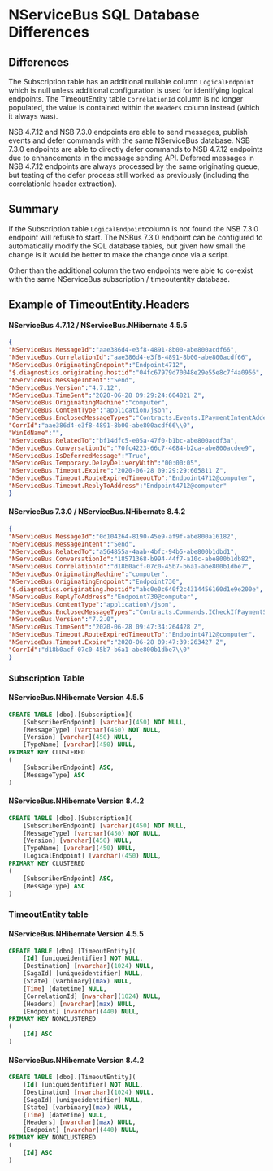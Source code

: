 # NServiceBus SQL Database Differences

## Differences

The Subscription table has an additional nullable column `LogicalEndpoint` which is null unless additional configuration is used for identifying logical endpoints. 
The TimeoutEntity table `CorrelationId` column is no longer populated, the value is contained within the `Headers` column instead (which it always was).

NSB 4.7.12 and NSB 7.3.0 endpoints are able to send messages, publish events and defer commands with the same NServiceBus database. NSB 7.3.0 endpoints are able to directly defer commands to NSB 4.7.12 endpoints due to enhancements in the message sending API. Deferred messages in NSB 4.7.12 endpoints are always processed by the same originating queue, but testing of the defer process still worked as previously (including the correlationId header extraction).

## Summary

If the Subscription table `LogicalEndpoint`column is not found the NSB 7.3.0 endpoint will refuse to start. The NSBus 7.3.0 endpoint can be configured to automatically modify the SQL database tables, but given how small the change is it would be better to make the change once via a script.

Other than the additional column the two endpoints were able to co-exist with the same NServiceBus subscription / timeoutentity database.

## Example of TimeoutEntity.Headers

#### NServiceBus 4.7.12 / NServiceBus.NHibernate 4.5.5 
```json
{
"NServiceBus.MessageId":"aae386d4-e3f8-4891-8b00-abe800acdf66",
"NServiceBus.CorrelationId":"aae386d4-e3f8-4891-8b00-abe800acdf66",
"NServiceBus.OriginatingEndpoint":"Endpoint4712",
"$.diagnostics.originating.hostid":"04fc67979d70048e29e55e8c7f4a0956",
"NServiceBus.MessageIntent":"Send",
"NServiceBus.Version":"4.7.12",
"NServiceBus.TimeSent":"2020-06-28 09:29:24:604821 Z",
"NServiceBus.OriginatingMachine":"computer",
"NServiceBus.ContentType":"application/json",
"NServiceBus.EnclosedMessageTypes":"Contracts.Events.IPaymentIntentAdded, Contracts, Version=1.0.0.0, Culture=neutral, PublicKeyToken=null",
"CorrId":"aae386d4-e3f8-4891-8b00-abe800acdf66\\0",
"WinIdName":"",
"NServiceBus.RelatedTo":"bf14dfc5-e05a-47f0-b1bc-abe800acdf3a",
"NServiceBus.ConversationId":"70fc4223-66c7-4684-b2ca-abe800acdee9",
"NServiceBus.IsDeferredMessage":"True",
"NServiceBus.Temporary.DelayDeliveryWith":"00:00:05",
"NServiceBus.Timeout.Expire":"2020-06-28 09:29:29:605811 Z",
"NServiceBus.Timeout.RouteExpiredTimeoutTo":"Endpoint4712@computer",
"NServiceBus.Timeout.ReplyToAddress":"Endpoint4712@computer"
}
```

#### NServiceBus 7.3.0 / NServiceBus.NHibernate 8.4.2

```json
{
"NServiceBus.MessageId":"0d104264-8190-45e9-af9f-abe800a16182",
"NServiceBus.MessageIntent":"Send",
"NServiceBus.RelatedTo":"a564855a-4aab-4bfc-94b5-abe800b1dbd1",
"NServiceBus.ConversationId":"18571368-b994-44f7-a10c-abe800b1db82",
"NServiceBus.CorrelationId":"d18b0acf-07c0-45b7-b6a1-abe800b1dbe7",
"NServiceBus.OriginatingMachine":"computer",
"NServiceBus.OriginatingEndpoint":"Endpoint730",
"$.diagnostics.originating.hostid":"abc0e0c640f2c4314456160d1e9e200e",
"NServiceBus.ReplyToAddress":"Endpoint730@computer",
"NServiceBus.ContentType":"application\/json",
"NServiceBus.EnclosedMessageTypes":"Contracts.Commands.ICheckIfPaymentShouldBeExpired, Contracts, Version=1.0.0.0, Culture=neutral, PublicKeyToken=null",
"NServiceBus.Version":"7.2.0",
"NServiceBus.TimeSent":"2020-06-28 09:47:34:264428 Z",
"NServiceBus.Timeout.RouteExpiredTimeoutTo":"Endpoint4712@computer",
"NServiceBus.Timeout.Expire":"2020-06-28 09:47:39:263427 Z",
"CorrId":"d18b0acf-07c0-45b7-b6a1-abe800b1dbe7\\0"
}
```

### Subscription Table

#### NServiceBus.NHibernate Version 4.5.5

```sql
CREATE TABLE [dbo].[Subscription](
	[SubscriberEndpoint] [varchar](450) NOT NULL,
	[MessageType] [varchar](450) NOT NULL,
	[Version] [varchar](450) NULL,
	[TypeName] [varchar](450) NULL,
PRIMARY KEY CLUSTERED 
(
	[SubscriberEndpoint] ASC,
	[MessageType] ASC
)
```
#### NServiceBus.NHibernate Version 8.4.2

```sql
CREATE TABLE [dbo].[Subscription](
	[SubscriberEndpoint] [varchar](450) NOT NULL,
	[MessageType] [varchar](450) NOT NULL,
	[Version] [varchar](450) NULL,
	[TypeName] [varchar](450) NULL,
	[LogicalEndpoint] [varchar](450) NULL,
PRIMARY KEY CLUSTERED 
(
	[SubscriberEndpoint] ASC,
	[MessageType] ASC
)
```

### TimeoutEntity table

#### NServiceBus.NHibernate Version 4.5.5

```sql
CREATE TABLE [dbo].[TimeoutEntity](
	[Id] [uniqueidentifier] NOT NULL,
	[Destination] [nvarchar](1024) NULL,
	[SagaId] [uniqueidentifier] NULL,
	[State] [varbinary](max) NULL,
	[Time] [datetime] NULL,
	[CorrelationId] [nvarchar](1024) NULL,
	[Headers] [nvarchar](max) NULL,
	[Endpoint] [nvarchar](440) NULL,
PRIMARY KEY NONCLUSTERED 
(
	[Id] ASC
)
```

#### NServiceBus.NHibernate Version 8.4.2

```sql
CREATE TABLE [dbo].[TimeoutEntity](
	[Id] [uniqueidentifier] NOT NULL,
	[Destination] [nvarchar](1024) NULL,
	[SagaId] [uniqueidentifier] NULL,
	[State] [varbinary](max) NULL,
	[Time] [datetime] NULL,
	[Headers] [nvarchar](max) NULL,
	[Endpoint] [nvarchar](440) NULL,
PRIMARY KEY NONCLUSTERED 
(
	[Id] ASC
)
```
